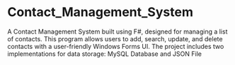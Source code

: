 # Contact_Management_System
A Contact Management System built using F#, designed for managing a list of contacts. This program allows users to add, search, update, and delete contacts with a user-friendly Windows Forms UI. The project includes two implementations for data storage: MySQL Database and JSON File
